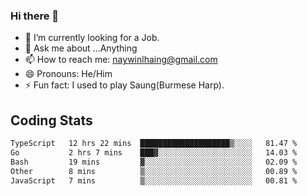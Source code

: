 ### Hi there 👋

- 🔭 I’m currently looking for a Job.
- 💬 Ask me about ...Anything
- 📫 How to reach me: naywinlhaing@gmail.com
- 😄 Pronouns: He/Him
- ⚡ Fun fact: I used to play Saung(Burmese Harp).


## Coding Stats
<!--START_SECTION:waka-->

```txt
TypeScript   12 hrs 22 mins  ████████████████████▒░░░░   81.47 %
Go           2 hrs 7 mins    ███▓░░░░░░░░░░░░░░░░░░░░░   14.03 %
Bash         19 mins         ▓░░░░░░░░░░░░░░░░░░░░░░░░   02.09 %
Other        8 mins          ▒░░░░░░░░░░░░░░░░░░░░░░░░   00.89 %
JavaScript   7 mins          ▒░░░░░░░░░░░░░░░░░░░░░░░░   00.81 %
```

<!--END_SECTION:waka-->
